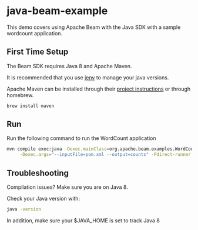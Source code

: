 # java-beam-example

This demo covers using Apache Beam with the Java SDK with a sample wordcount application.

## First Time Setup

The Beam SDK requires Java 8 and Apache Maven.

It is recommended that you use [jenv](https://www.jenv.be/) to manage your java versions.

Apache Maven can be installed through their [project instructions](http://maven.apache.org/install.html) or through homebrew.

```bash
brew install maven
```

## Run

Run the following command to run the WordCount application

```bash
mvn compile exec:java -Dexec.mainClass=org.apache.beam.examples.WordCount \
     -Dexec.args="--inputFile=pom.xml --output=counts" -Pdirect-runner
```

## Troubleshooting

Compilation issues? Make sure you are on Java 8.

Check your Java version with:

```bash
java -version
```

In addition, make sure your $JAVA_HOME is set to track Java 8
